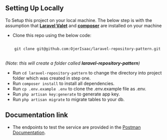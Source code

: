 ## Setting Up Locally

To Setup this project on your local machine. The below step is with the assumption that [**Laravel Valet**](https://laravel.com/docs/9.x/valet/ 'Laravel Valet Documentation') and [**composer**](https://getcomposer.org/download/, 'Get Composer Download Documentation') are installed on your machine

- Clone this repo using the below code:
<pre>
<code>
    git clone git@github.com:OjerIsaac/laravel-repository-pattern.git
</code>
</pre>
_(Note: this will create a folder called _**laravel-repository-pattern**_)_
- Run `cd laravel-repository-pattern` to change the directory into project folder which was created in step one.
- Run `composer install` to install all dependencies.
- Run `cp .env.example .env` to clone the .env.example file as .env.
- Run `php artisan key:generate` to generate app key.
- Run `php artisan migrate` to migrate tables to your db.

## Documentation link
- The endpoints to test the service are provided in the [Postman Documentation]().